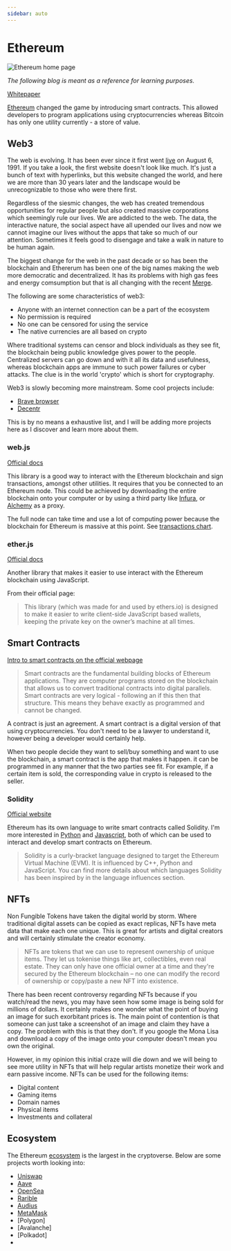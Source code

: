 ```yaml
---
sidebar: auto
---
```


# Ethereum
![Ethereum home page](/images/blog/ethereum/ethereum-100.jpg)

*The following blog is meant as a reference for learning purposes.* 

[Whitepaper](https://ethereum.org/en/whitepaper/)

[Ethereum](https://ethereum.org/en/what-is-ethereum/) changed the game by introducing smart contracts.  This allowed developers to program applications using cryptocurrencies whereas Bitcoin has only one utility currently - a store of value.

## Web3
The web is evolving.  It has been ever since it first went [live](http://info.cern.ch/hypertext/WWW/TheProject.html) on August 6, 1991.  If you take a look, the first website doesn't look like much.  It's just a bunch of text with hyperlinks, but this website changed the world, and here we are more than 30 years later and the landscape would be unrecognizable to those who were there first. 

Regardless of the siesmic changes, the web has created tremendous opportunities for regular people but also created massive corporations which seemingly rule our lives.  We are addicted to the web.  The data, the interactive nature, the social aspect have all upended our lives and now we cannot imagine our lives without the apps that take so much of our attention.  Sometimes it feels good to disengage and take a walk in nature to be human again.  

The biggest change for the web in the past decade or so has been the blockchain and Ethererum has been one of the big names making the web more democratic and decentralized.  It has its problems with high gas fees and energy comsumption but that is all changing with the recent [Merge]().

The following are some characteristics of web3:

- Anyone with an internet connection can be a part of the ecosystem
- No permission is required
- No one can be censored for using the service
- The native currencies are all based on crypto

Where traditional systems can censor and block individuals as they see fit, the blockchain being public knowledge gives power to the people.  Centralized servers can go down and with it all its data and usefulness, whereas blockchain apps are immune to such power failures or cyber attacks.  The clue is in the world 'crypto' which is short for cryptography.  

Web3 is slowly becoming more mainstream.  Some cool projects include:
 
- [Brave browser](https://brave.com/)
- [Decentr](https://decentr.net/)

This is by no means a exhaustive list, and I will be adding more projects here as I discover and learn more about them. 

### web.js
[Official docs](https://web3js.readthedocs.io/en/v1.7.1/)

This library is a good way to interact with the Ethereum blockchain and sign transactions, amongst other utilities. It requires that you be connected to an Ethereum node.  This could be achieved by downloading the entire blockchain onto your computer or by using a third party like [Infura](https://infura.io/), or [Alchemy](https://www.alchemy.com/) as a proxy. 

The full node can take time and use a lot of computing power because the blockchain for Ethereum is massive at this point.  See [transactions chart](https://ycharts.com/indicators/ethereum_transactions_per_day).

### ether.js
[Official docs](https://docs.ethers.io/ethers.js/v3.0/html/)

Another library that makes it easier to use interact with the Ethereum blockchain using JavaScript.

From their official page:

> This library (which was made for and used by ethers.io) is designed to make it easier to write client-side JavaScript based wallets, keeping the private key on the owner’s machine at all times.

## Smart Contracts
[Intro to smart contracts on the official webpage](https://ethereum.org/en/smart-contracts/)

>Smart contracts are the fundamental building blocks of Ethereum applications. They are computer programs stored on the blockchain that allows us to convert traditional contracts into digital parallels. Smart contracts are very logical - following an if this then that structure. This means they behave exactly as programmed and cannot be changed.

A contract is just an agreement.  A smart contract is a digital version of that using cryptocurrencies.  You don't need to be a lawyer to understand it, however being a developer would certainly help. 

 When two people decide they want to sell/buy something and want to use the blockchain, a smart contract is the app that makes it happen.  it can be programmed in any manner that the two parties see fit.  For example, if a certain item is sold, the corresponding value in crypto is released to the seller.  

### Solidity
[Official website](https://soliditylang.org/)

Ethereum has its own language to write smart contracts called Solidity.  I'm more interested in [Python](https://ethereum.org/en/developers/docs/programming-languages/python/) and [Javascript](https://ethereum.org/en/developers/docs/programming-languages/javascript/), both of which can be used to interact and develop smart contracts on Ethereum. 

>Solidity is a curly-bracket language designed to target the Ethereum Virtual Machine (EVM). It is influenced by C++, Python and JavaScript. You can find more details about which languages Solidity has been inspired by in the language influences section.

## NFTs
Non Fungible Tokens have taken the digital world by storm.  Where traditional digital assets can be copied as exact replicas, NFTs have meta data that make each one unique.  This is great for artists and digital creators and will certainly stimulate the creator economy.    

>NFTs are tokens that we can use to represent ownership of unique items. They let us tokenise things like art, collectibles, even real estate. They can only have one official owner at a time and they're secured by the Ethereum blockchain – no one can modify the record of ownership or copy/paste a new NFT into existence.

There has been recent controversy regarding NFTs because if you watch/read the news, you may have seen how some image is being sold for millions of dollars.  It certainly makes one wonder what the point of buying an image for such exorbitant prices is.  The main point of contention is that someone can just take a screenshot of an image and claim they have a copy.  The problem with this is that they don't.  If you google the Mona Lisa and download a copy of the image onto your computer doesn't mean you own the original.  

However, in my opinion this initial craze will die down and we will being to see more utility in NFTs that will help regular artists monetize their work and earn passive income.  NFTs can be used for the following items:

- Digital content
- Gaming items
- Domain names
- Physical items
- Investments and collateral

## Ecosystem
The Ethereum [ecosystem](https://ethereum.org/en/dapps/) is the largest in the cryptoverse. Below are some projects worth looking into:

- [Uniswap](https://uniswap.org/)
- [Aave](https://aave.com/)
- [OpenSea](https://opensea.io/)
- [Rarible](https://rarible.com/)
- [Audius](https://audius.co/)
- [MetaMask](https://metamask.io/)
- [Polygon]
- [Avalanche]
- [Polkadot]
- 

